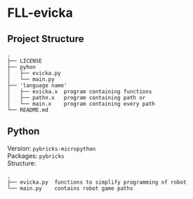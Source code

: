 # FLL-evicka

## Project Structure
```
.
├── LICENSE
├── pyhon
│   ├── evicka.py
│   └── main.py
├── 'language name'
│   ├── evicka.x  program containing functions
│   ├── pathn.x   program containing path or
│   └── main.x    program containing every path
└── README.md
```
## Python
Version: ```pybricks-micropython``` <br>
Packages: ```pybricks``` <br>
Structure: 
```
.
├── evicka.py  functions to simplify programming of robot 
└── main.py    contains robot game paths
```
